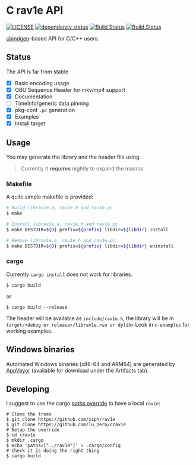 # C rav1e API

[![LICENSE](https://img.shields.io/badge/license-BSD2-blue.svg)](LICENSE)
[![dependency status](https://deps.rs/repo/github/lu-zero/crav1e/status.svg)](https://deps.rs/repo/github/lu-zero/crav1e)
[![Build Status](https://travis-ci.org/lu-zero/crav1e.svg?branch=master)](https://travis-ci.org/lu-zero/crav1e)
[![Build Status](https://ci.appveyor.com/api/projects/status/github/lu-zero/crav1e?branch=master&svg=true)](https://ci.appveyor.com/project/lu-zero/crav1e)

[cbindgen](https://github.com/eqrion/cbindgen)-based API for C/C++ users.

## Status

The API is far from stable

- [x] Basic encoding usage
- [x] OBU Sequence Header for mkv/mp4 support
- [x] Documentation
- [ ] TimeInfo/generic data pinning
- [x] pkg-conf `.pc` generation
- [x] Examples
- [x] Install target

## Usage
You may generate the library and the header file using.

> Currently it **requires** nightly to expand the macros.

### Makefile
A quite simple makefile is provided:

``` sh
# Build librav1e.a, rav1e.h and rav1e.pc
$ make
```

``` sh
# Install librav1e.a, rav1e.h and rav1e.pc
$ make DESTDIR=${D} prefix=${prefix} libdir=${libdir} install
```

``` sh
# Remove librav1e.a, rav1e.h and rav1e.pc
$ make DESTDIR=${D} prefix=${prefix} libdir=${libdir} uninstall
```

### cargo
Currently `cargo install` does not work for libraries.

```
$ cargo build
```
or
```
$ cargo build --release
```

The header will be available as `include/rav1e.h`, the library will be in `target/<debug or release>/librav1e.<so or dylib>`
Look in `c-examples` for working examples.

## Windows binaries
Automated Windows binaries (x86-64 and ARM64) are generated by [AppVeyor](https://ci.appveyor.com/project/lu-zero/crav1e) (available for download under the Artifacts tab).

## Developing
I suggest to use the cargo [paths override](https://doc.rust-lang.org/cargo/reference/config.html) to have a local `rav1e`:

```
# Clone the trees
$ git clone https://github.com/xiph/rav1e
$ git clone https://github.com/lu_zero/crav1e
# Setup the override
$ cd crav1e
$ mkdir .cargo
$ echo 'paths=["../rav1e"]' > .cargo/config
# Check it is doing the right thing
$ cargo build
```

